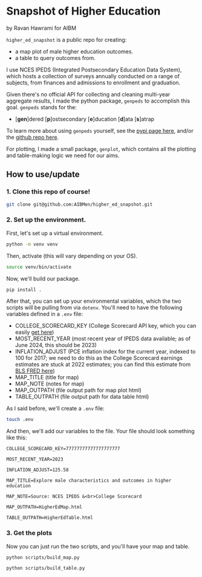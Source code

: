 # Snapshot of Higher Education
by Ravan Hawrami for AIBM

`higher_ed_snapshot` is a public repo for creating:

- a map plot of male higher education outcomes.
- a table to query outcomes from.

I use NCES IPEDS (Integrated Postsecondary Education Data System), which hosts a collection of surveys annually conducted on a range of subjects, from finances and admissions to enrollment and graduation. 

Given there's no official API for collecting and cleaning multi-year aggregate results, I made the python package, `genpeds` to accomplish this goal. `genpeds` stands for the:
- [**gen**]dered [**p**]ostsecondary [**e**]ducation [**d**]ata [**s**]atrap

To learn more about using `genpeds` yourself, see the [pypi page here](https://pypi.org/project/genpeds/), and/or the [github repo here](https://github.com/rhawrami/genpeds/).

For plotting, I made a small package, `genplot`, which contains all the plotting and table-making logic we need for our aims.


## How to use/update

### 1. Clone this repo of course!
```bash
git clone git@github.com:AIBMen/higher_ed_snapshot.git
```

### 2. Set up the environment.

First, let's set up a virtual environment.
```bash
python -m venv venv
```
Then, activate (this will vary depending on your OS).
```bash
source venv/bin/activate
```
Now, we'll build our package.
```bash
pip install .
```
After that, you can set up your environmental variables, which the two scripts will be pulling from via `dotenv`. You'll need to have the following variables defined in a `.env` file:
- COLLEGE_SCORECARD_KEY (College Scorecard API key, which you can easily [get here](https://collegescorecard.ed.gov/data/api/))
- MOST_RECENT_YEAR (most recent year of IPEDS data available; as of June 2024, this should be 2023)
- INFLATION_ADJUST (PCE inflation index for the current year, indexed to 100 for 2017; we need to do this as the College Scorecard earnings estimates are stuck at 2022 estimates; you can find this estimate from [BLS FRED here](https://fred.stlouisfed.org/series/pcepi/21))
- MAP_TITLE (title for map)
- MAP_NOTE (notes for map)
- MAP_OUTPATH (file output path for map plot html)
- TABLE_OUTPATH (file output path for data table html)

As I said before, we'll create a `.env` file:
```bash
touch .env
```
And then, we'll add our variables to the file. Your file should look something like this:
```
COLLEGE_SCORECARD_KEY=77777777777777777777

MOST_RECENT_YEAR=2023

INFLATION_ADJUST=125.58

MAP_TITLE=Explore male characteristics and outcomes in higher education

MAP_NOTE=Source: NCES IPEDS &<br>College Scorecard

MAP_OUTPATH=HigherEdMap.html

TABLE_OUTPATH=HigherEdTable.html
```

### 3. Get the plots

Now you can just run the two scripts, and you'll have your map and table.
```bash
python scripts/build_map.py
```
```bash
python scripts/build_table.py
```

